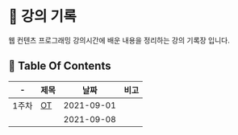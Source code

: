 # 📒 강의 기록

웹 컨텐츠 프로그래밍 강의시간에 배운 내용을 정리하는 강의 기록장 입니다.

## 📁 Table Of Contents

| -     | 제목                                                                                                      | 날짜       | 비고 |
| ----- | --------------------------------------------------------------------------------------------------------- | ---------- | ---- |
| 1주차 | [OT](https://github.com/dalcon10028/web-contents-programming/tree/master/docs/src/review-note/2021-09-01) | 2021-09-01 |      |
|       |                                                                                                           | 2021-09-08 |      |
